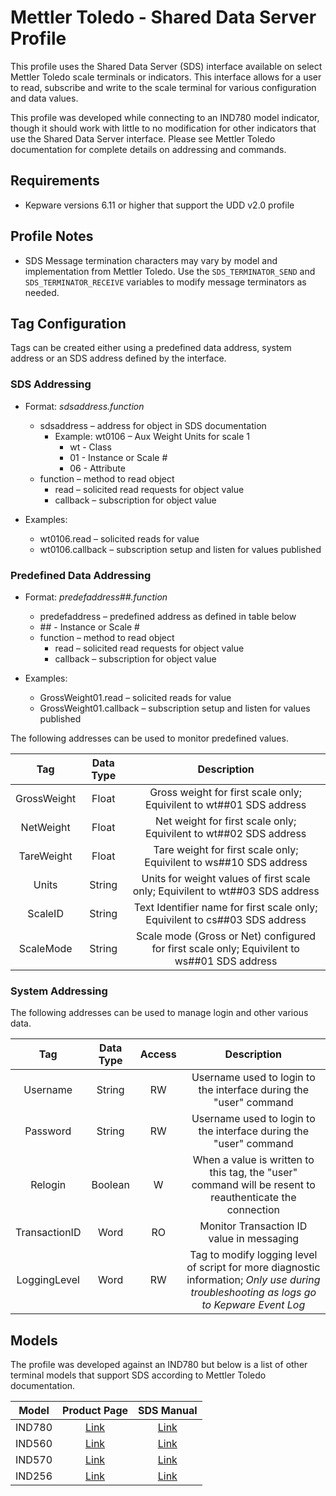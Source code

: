 # Mettler Toledo - Shared Data Server Profile

This profile uses the Shared Data Server (SDS) interface available on select Mettler Toledo scale terminals or indicators. This interface allows for a user to read, subscribe and write to the scale terminal for various configuration and data values.

This profile was developed while connecting to an IND780 model indicator, though it should work with little to no modification for other indicators that use the Shared Data Server interface. Please see Mettler Toledo documentation for complete details on addressing and commands.

## Requirements

- Kepware versions 6.11 or higher that support the UDD v2.0 profile

## Profile Notes

- SDS Message termination characters may vary by model and implementation from Mettler Toledo. Use the `SDS_TERMINATOR_SEND` and `SDS_TERMINATOR_RECEIVE` variables to modify message terminators as needed.

## Tag Configuration

Tags can be created either using a predefined data address, system address or an SDS address defined by the interface.

### SDS Addressing

- Format: *sdsaddress.function*
  - sdsaddress – address for object in SDS documentation
    - Example: wt0106 – Aux Weight Units for scale 1
      - wt - Class
      - 01 - Instance or Scale #
      - 06 - Attribute
  - function – method to read object
    - read – solicited read requests for object value
    - callback – subscription for object value

- Examples:
  - wt0106.read – solicited reads for value
  - wt0106.callback – subscription setup and listen for values published

### Predefined Data Addressing

- Format: *predefaddress##.function*
  - predefaddress – predefined address as defined in table below
  - \## - Instance or Scale #
  - function – method to read object
    - read – solicited read requests for object value
    - callback – subscription for object value

- Examples:
  - GrossWeight01.read – solicited reads for value
  - GrossWeight01.callback – subscription setup and listen for values published

The following addresses can be used to monitor predefined values.

|Tag|Data Type| Description|
| :----------:  | :----------:  | :----------:  |
|GrossWeight|Float|Gross weight for first scale only; Equivilent to wt##01 SDS address|
|NetWeight|Float|Net weight for first scale only; Equivilent to wt##02 SDS address|
|TareWeight|Float|Tare weight for first scale only; Equivilent to ws##10 SDS address|
|Units|String|Units for weight values of first scale only; Equivilent to wt##03 SDS address|
|ScaleID|String|Text Identifier name for first scale only; Equivilent to cs##03 SDS address|
|ScaleMode|String|Scale mode (Gross or Net) configured for first scale only; Equivilent to ws##01 SDS address|

### System Addressing

The following addresses can be used to manage login and other various data.

|Tag|Data Type| Access |Description|
| :----------:  | :----------:  | :----------:  |:----------:  |
|Username|String|RW|Username used to login to the interface during the "user" command|
|Password|String|RW|Username used to login to the interface during the "user" command|
|Relogin|Boolean|W|When a value is written to this tag, the "user" command will be resent to reauthenticate the connection |
|TransactionID|Word|RO|Monitor Transaction ID value in messaging|
|LoggingLevel|Word|RW|Tag to modify logging level of script for more diagnostic information; *Only use during troubleshooting as logs go to Kepware Event Log*|

## Models

The profile was developed against an IND780 but below is a list of other terminal models that support SDS according to Mettler Toledo documentation.

|   Model  |    Product Page    |   SDS Manual  |
| :----------:  | :----------:  | :----------:  |
|IND780|[Link](https://www.mt.com/us/en/home/products/Industrial_Weighing_Solutions/Terminals-and-Controllers/terminals-bench-floor-scales/advanced-bench-floor-applications/IND780/IND780.html)|[Link](https://www.mt.com/dam/product_organizations/industry/IndustrialTerminals/64059110_12_MAN_SDREF_IND780_EN.pdf)|
|IND560|[Link](https://www.mt.com/us/en/home/products/Industrial_Weighing_Solutions/Terminals-and-Controllers/terminals-bench-floor-scales/advanced-bench-floor-applications/IND560.html)|[Link](https://bradysystems.com/wp-content/uploads/2012/10/IND560-User-Manual.pdf)|
|IND570|[Link](https://www.mt.com/us/en/home/products/Industrial_Weighing_Solutions/Terminals-and-Controllers/terminals-bench-floor-scales/advanced-bench-floor-applications/IND570/IND570.html)|[Link](https://www.mt.com/dam/product_organizations/industry/IndustrialTerminals/30205337_05_MAN_SDREF_IND570_EN.pdf)|
|IND256|[Link](https://www.mt.com/us/en/home/products/Industrial_Weighing_Solutions/Hazardous_Area_Weighing/haz-area-weighing-terminals/IND256x/weigh-term-IND256x.html)|[Link](https://www.mt.com/dam/product_organizations/industry/IndustrialTerminals/ind256x-documents/30517677_02_MAN_SDREF_IND256x_EN.pdf)|
